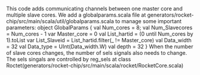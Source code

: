 This code adds communicating channels between one master core and multiple slave cores. We add a globalparams.scala file at generators/rocket-chip/src/main/scala/util/globalparams.scala to manage some important parameters:
     object GlobalParams {
       val Num_cores = 8;
       val Num_Slavecores = Num_cores - 1
       var Master_core = 0
       val List_hartid = (0 until Num_cores by 1).toList
       var List_Slaveid = List_hartid.filter(_ != Master_core)
       val Data_width = 32
       val Data_type = UInt(Data_width.W)
       val depth = 32
     }
When the number of slave cores changes, the number of sels signals also needs to change. The sels singals are controlled by reg_sels at class Roctet(generators/rocket-chip/src/main/scala/rocket/RocketCore.scala)
